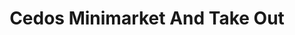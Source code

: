---
title: "Cedos Minimarket And Take Out"
url: /buffalo/cedos-minimarket-and-take-out/
shop: Lebensmittel
---